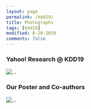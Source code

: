 ```yaml
---
layout: page
permalink: /kdd19/
title: Photographs 
tags: [kdd19]
modified: 8-20-2019
comments: false
---
```


### Yahoo! Research @ KDD19
<img align="middle" src="{{ site.url }}/images/kdd19_1.jpg" alt="...">


### Our Poster and Co-authors
<img align="middle" src="{{ site.url }}/images/kdd19_2.jpg" alt="...">
